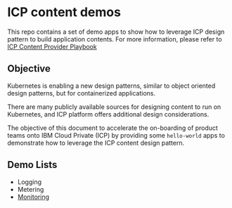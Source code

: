 # ICP content demos

This repo contains a set of demo apps to show how to leverage ICP design pattern to build application contents. For more information, please refer to [ICP Content Provider Playbook]([http://icp-content-playbook.rch.stglabs.ibm.com/](http://icp-content-playbook.rch.stglabs.ibm.com/))

## Objective

Kubernetes is enabling a new design patterns, similar to object oriented design patterns, but for containerized applications.

There are many publicly available sources for designing content to run on Kubernetes, and ICP platform offers additional design considerations.

The objective of this document to accelerate the on-boarding of product teams onto IBM Cloud Private (ICP) by providing some `hello-world` apps to demonstrate how to leverage the ICP content design pattern.

## Demo Lists

- Logging
- Metering
- [Monitoring](https://pages.github.ibm.com/watson-foundation-services/icp-content-demos/monitoring/)
